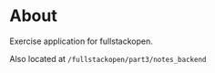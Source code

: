 # About
Exercise application for fullstackopen.

Also located at `/fullstackopen/part3/notes_backend`

